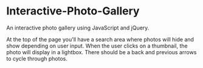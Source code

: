 # Interactive-Photo-Gallery
An interactive photo gallery using JavaScript and jQuery.

At the top of the page you'll have a search area where photos will hide and show depending on user input. 
When the user clicks on a thumbnail, the photo will display in a lightbox. 
There should be a back and previous arrows to cycle through photos.
